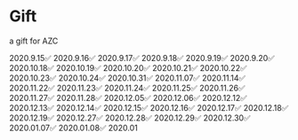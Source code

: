 # Gift
a gift for AZC

2020.9.15✅
2020.9.16✅
2020.9.17✅
2020.9.18✅
2020.9.19✅
2020.9.20✅
2020.10.18✅
2020.10.19✅
2020.10.20✅
2020.10.21✅
2020.10.22✅
2020.10.23✅
2020.10.24✅
2020.10.31✅
2020.11.07✅
2020.11.14✅
2020.11.22✅
2020.11.23✅
2020.11.24✅
2020.11.25✅
2020.11.26✅
2020.11.27✅
2020.11.28✅
2020.12.05✅
2020.12.06✅
2020.12.12✅
2020.12.13✅
2020.12.14✅
2020.12.15✅
2020.12.16✅
2020.12.17✅
2020.12.18✅
2020.12.19✅
2020.12.27✅
2020.12.28✅
2020.12.29✅
2020.12.30✅
2020.01.07✅
2020.01.08✅
2020.01
